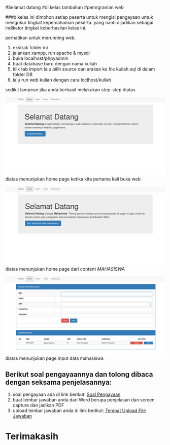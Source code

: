 #Selamat datang
#di kelas tambahan
#pemrgraman web

###dikelas ini dimohon setiap peserta untuk mengisi pengayaan untuk mengukur tingkat kepemahaman peserta. yang nanti dijadikan sebagai indikator tingkat keberhasilan kelas ini.

perhatikan untuk merunning web. <br/>

1. ekstrak folder ini
2. jalankan xampp, run apache & mysql
3. buka localhost/phpyadmin
4. buat database baru dengan nama kuliah
5. klik tab import lalu pilih source dan arakan ke file kuliah.sql di dalam folder DB
6. lalu run web kuliah dengan cara loclhost/kuliah

sedikit lampiran jika anda berhasil melakukan step-step diatas

![alt text](DOKUMENTASI/123.png "Home Page")
diatas menunjukan home page ketika kita pertama kali buka web

![alt text](DOKUMENTASI/456.png "Home Page Mahasiswa")
diatas menunjukan home page dari content *MAHASISWA*

![alt text](DOKUMENTASI/789.png "Page tambah data mahasiswa")
diatas menunjukan page input data mahasiswa

## Berikut soal pengayaannya dan tolong dibaca dengan seksama penjelasannya:

1. soal pengayaan ada di link berikut: [Soal Pengayaan](https://drive.google.com/file/d/0B1ypF4t-YzxgT0ZfVm1rcjVoU0k/view?usp=sharing)
2. buat lembar jawaban anda dari Word berupa penjelasan dan screen capture dan jadikan PDF
3. upload lembar jawaban anda di link berikut: [Tempat Upload File Jawaban](https://drive.google.com/drive/folders/0B1ypF4t-Yzxgdm51cVE3OTdSdmc?usp=sharing)

# Terimakasih